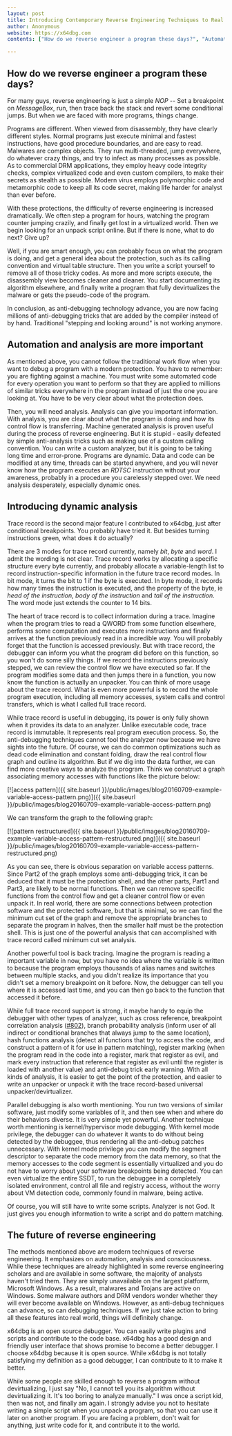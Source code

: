 ```yaml
---
layout: post
title: Introducing Contemporary Reverse Engineering Techniques to Real World Use
author: Anonymous
website: https://x64dbg.com
contents: ["How do we reverse engineer a program these days?", "Automation and analysis are more important", "Introducing dynamic analysis", "The future of reverse engineering"]

---
```


## How do we reverse engineer a program these days?

For many guys, reverse engineering is just a simple *NOP* -- Set a breakpoint on *MessageBox*, run, then trace back the stack and revert some conditional jumps. But when we are faced with more programs, things change.

Programs are different. When viewed from disassembly, they have clearly different styles. Normal programs just execute minimal and fastest instructions, have good procedure boundaries, and are easy to read. Malwares are complex objects. They run multi-threaded, jump everywhere, do whatever crazy things, and try to infect as many processes as possible. As to commercial DRM applications, they employ heavy code integrity checks, complex virtualized code and even custom compilers, to make their secrets as stealth as possible. Modern virus employs polymorphic code and metamorphic code to keep all its code secret, making life harder for analyst than ever before.

With these protections, the difficulty of reverse engineering is increased dramatically. We often step a program for hours, watching the program counter jumping crazily, and finally get lost in a virtualized world. Then we begin looking for an unpack script online. But if there is none, what to do next? Give up?

Well, if you are smart enough, you can probably focus on what the program is doing, and get a general idea about the protection, such as its calling convention and virtual table structure. Then you write a script yourself to remove all of those tricky codes. As more and more scripts execute, the disassembly view becomes cleaner and cleaner. You start documenting its algorithm elsewhere, and finally write a program that fully devirtualizes the malware or gets the pseudo-code of the program.

In conclusion, as anti-debugging technology advance, you are now facing millions of anti-debugging tricks that are added by the compiler instead of by hand. Traditional "stepping and looking around" is not working anymore.

## Automation and analysis are more important

As mentioned above, you cannot follow the traditional work flow when you want to debug a program with a modern protection. You have to remember: you are fighting against a machine. You must write some automated code for every operation you want to perform so that they are applied to millions of similar tricks everywhere in the program instead of just the one you are looking at. You have to be very clear about what the protection does.

Then, you will need analysis. Analysis can give you important information. With analysis, you are clear about what the program is doing and how its control flow is transferring. Machine generated analysis is proven useful during the process of reverse engineering. But it is stupid - easily defeated by simple anti-analysis tricks such as making use of a custom calling convention. You can write a custom analyzer, but it is going to be taking long time and error-prone. Programs are dynamic. Data and code can be modified at any time, threads can be started anywhere, and you will never know how the program executes an *RDTSC* instruction without your awareness, probably in a procedure you carelessly stepped over. We need analysis desperately, especially dynamic ones.

## Introducing dynamic analysis

Trace record is the second major feature I contributed to x64dbg, just after conditional breakpoints. You probably have tried it. But besides turning instructions green, what does it do actually?

There are 3 modes for trace record currently, namely *bit*, *byte* and *word*. I admit the wording is not clear. Trace record works by allocating a specific structure every byte currently, and probably allocate a variable-length list to record instruction-specific information in the future trace record modes. In bit mode, it turns the bit to 1 if the byte is executed. In byte mode, it records how many times the instruction is executed, and the property of the byte, ie *head of the instruction*, *body of the instruction* and *tail of the instruction*. The word mode just extends the counter to 14 bits.

The heart of trace record is to collect information during a trace. Imagine when the program tries to read a QWORD from some function elsewhere, performs some computation and executes more instructions and finally arrives at the function previously read in a incredible way. You will probably forget that the function is accessed previously. But with trace record, the debugger can inform you what the program did before on this function, so you won't do some silly things. If we record the instructions previously stepped, we can review the control flow we have executed so far. If the program modifies some data and then jumps there in a function, you now know the function is actually an unpacker. You can think of more usage about the trace record. What is even more powerful is to record the whole program execution, including all memory accesses, system calls and control transfers, which is what I called full trace record.

While trace record is useful in debugging, its power is only fully shown when it provides its data to an analyzer. Unlike executable code, trace record is immutable. It represents real program execution process. So, the anti-debugging techniques cannot fool the analyzer now because we have sights into the future. Of course, we can do common optimizations such as dead code elimination and constant folding, draw the real control flow graph and outline its algorithm. But if we dig into the data further, we can find more creative ways to analyze the program. Think we construct a graph associating memory accesses with functions like the picture below:

[![access pattern]({{ site.baseurl }}/public/images/blog20160709-example-variable-access-pattern.png)]({{ site.baseurl }}/public/images/blog20160709-example-variable-access-pattern.png)

We can transform the graph to the following graph:

[![pattern restructured]({{ site.baseurl }}/public/images/blog20160709-example-variable-access-pattern-restructured.png)]({{ site.baseurl }}/public/images/blog20160709-example-variable-access-pattern-restructured.png)

As you can see, there is obvious separation on variable access patterns. Since Part2 of the graph employs some anti-debugging trick, it can be deduced that it must be the protection shell, and the other parts, Part1 and Part3, are likely to be normal functions. Then we can remove specific functions from the control flow and get a cleaner control flow or even unpack it. In real world, there are some connections between protection software and the protected software, but that is minimal, so we can find the minimum cut set of the graph and remove the appropriate branches to separate the program in halves, then the smaller half must be the protection shell. This is just one of the powerful analysis that can accomplished with trace record called minimum cut set analysis.

Another powerful tool is back tracing. Imagine the program is reading a important variable in now, but you have no idea where the variable is written to because the program employs thousands of alias names and switches between multiple stacks, and you didn't realize its importance that you didn't set a memory breakpoint on it before. Now, the debugger can tell you where it is accessed last time, and you can then go back to the function that accessed it before.

While full trace record support is strong, it maybe handy to equip the debugger with other types of analyzer, such as cross reference, breakpoint correlation analysis ([#802](https://github.com/x64dbg/x64dbg/issues/802)), branch probability analysis (inform user of all indirect or conditional branches that always jump to the same location), hash functions analysis (detect all functions that try to access the code, and construct a pattern of it for use in pattern matching), register marking (when the program read in the code into a register, mark that register as evil, and mark every instruction that reference that register as evil until the register is loaded with another value) and anti-debug trick early warning. With all kinds of analysis, it is easier to get the point of the protection, and easier to write an unpacker or unpack it with the trace record-based universal unpacker/devirtualizer.

Parallel debugging is also worth mentioning. You run two versions of similar software, just modify some variables of it, and then see when and where do their behaviors diverse. It is very simple yet powerful. Another technique worth mentioning is kernel/hypervisor mode debugging. With kernel mode privilege, the debugger can do whatever it wants to do without being detected by the debuggee, thus rendering all the anti-debug patches unnecessary. With kernel mode privilege you can modify the segment descriptor to separate the code memory from the data memory, so that the memory accesses to the code segment is essentially virtualized and you do not have to worry about your software breakpoints being detected. You can even virtualize the entire SSDT, to run the debuggee in a completely isolated environment, control all file and registry access, without the worry about VM detection code, commonly found in malware, being active.

Of course, you will still have to write some scripts. Analyzer is not God. It just gives you enough information to write a script and do pattern matching.

## The future of reverse engineering

The methods mentioned above are modern techniques of reverse engineering. It emphasizes on automation, analysis and consciousness. While these techniques are already highlighted in some reverse engineering scholars and are available in some software, the majority of analysts haven't tried them. They are simply unavailable on the largest platform, Microsoft Windows. As a result, malwares and Trojans are active on Windows. Some malware authors and DRM vendors wonder whether they will ever become available on Windows. However, as anti-debug techniques can advance, so can debugging techniques. If we just take action to bring all these features into real world, things will definitely change.

x64dbg is an open source debugger. You can easily write plugins and scripts and contribute to the code base. x64dbg has a good design and friendly user interface that shows promise to become a better debugger. I choose x64dbg because it is open source. While x64dbg is not totally satisfying my definition as a good debugger, I can contribute to it to make it better.

While some people are skilled enough to reverse a program without devirtualizing, I just say "No, I cannot tell you its algorithm without devirtualizing it. It's too boring to analyze manually." I was once a script kid, then was not, and finally am again. I strongly advise you not to hesitate writing a simple script when you unpack a program, so that you can use it later on another program. If you are facing a problem, don't wait for anything, just write code for it, and contribute it to the world.